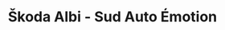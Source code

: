 ---
title: "Škoda Albi - Sud Auto Émotion"
url: /lescure-dabigeois/skoda-albi-sud-auto-emotion/
shop: Autohaus
---
